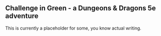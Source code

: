 ## Challenge in Green - a Dungeons & Dragons 5e adventure

This is currently a placeholder for some, you know actual writing.